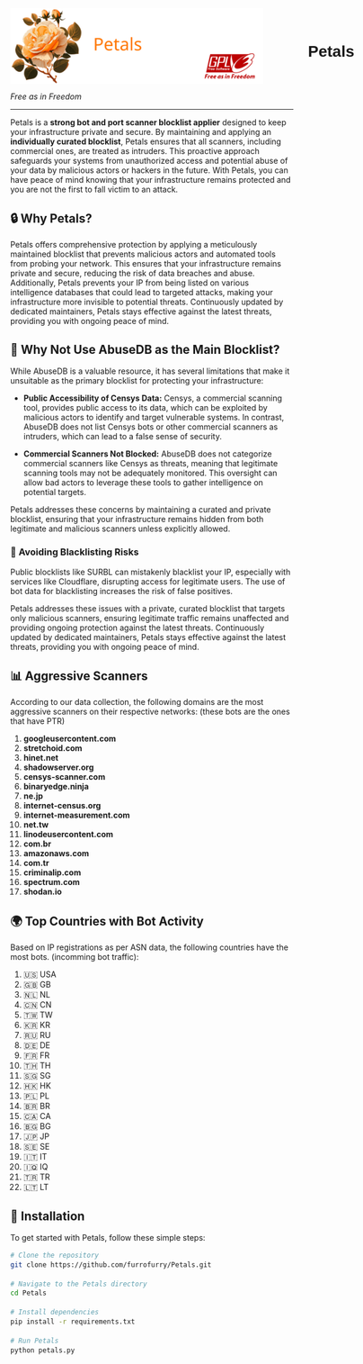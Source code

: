 <div style="display: flex; align-items: center;">
  <img src="https://github.com/furrofurry/Petals/blob/4fab0dad626ff1ca04f36a705defb185f7b502f7/images/petals.png" alt="Petals Logo" width="450" style="margin-right: 80px;">
  <h1 style="font-family: 'Arial', sans-serif;">Petals</h1>
</div>

<p style="font-style: italic;">Free as in Freedom</p>

---

Petals is a **strong bot and port scanner blocklist applier** designed to keep your infrastructure private and secure. By maintaining and applying an **individually curated blocklist**, Petals ensures that all scanners, including commercial ones, are treated as intruders. This proactive approach safeguards your systems from unauthorized access and potential abuse of your data by malicious actors or hackers in the future. With Petals, you can have peace of mind knowing that your infrastructure remains protected and you are not the first to fall victim to an attack.

## 🔒 **Why Petals?**

Petals offers comprehensive protection by applying a meticulously maintained blocklist that prevents malicious actors and automated tools from probing your network. This ensures that your infrastructure remains private and secure, reducing the risk of data breaches and abuse. Additionally, Petals prevents your IP from being listed on various intelligence databases that could lead to targeted attacks, making your infrastructure more invisible to potential threats. Continuously updated by dedicated maintainers, Petals stays effective against the latest threats, providing you with ongoing peace of mind.

## 🚫 **Why Not Use AbuseDB as the Main Blocklist?**

While AbuseDB is a valuable resource, it has several limitations that make it unsuitable as the primary blocklist for protecting your infrastructure:

- **Public Accessibility of Censys Data:** Censys, a commercial scanning tool, provides public access to its data, which can be exploited by malicious actors to identify and target vulnerable systems. In contrast, AbuseDB does not list Censys bots or other commercial scanners as intruders, which can lead to a false sense of security.

- **Commercial Scanners Not Blocked:** AbuseDB does not categorize commercial scanners like Censys as threats, meaning that legitimate scanning tools may not be adequately monitored. This oversight can allow bad actors to leverage these tools to gather intelligence on potential targets.

Petals addresses these concerns by maintaining a curated and private blocklist, ensuring that your infrastructure remains hidden from both legitimate and malicious scanners unless explicitly allowed.



### 🚫 **Avoiding Blacklisting Risks**
Public blocklists like SURBL can mistakenly blacklist your IP, especially with services like Cloudflare, disrupting access for legitimate users. The use of bot data for blacklisting increases the risk of false positives.

Petals addresses these issues with a private, curated blocklist that targets only malicious scanners, ensuring legitimate traffic remains unaffected and providing ongoing protection against the latest threats.
Continuously updated by dedicated maintainers, Petals stays effective against the latest threats, providing you with ongoing peace of mind.


## 📊 **Aggressive Scanners**

According to our data collection, the following domains are the most aggressive scanners on their respective networks:
(these bots are the ones that have PTR)

1. **googleusercontent.com**
2. **stretchoid.com**
3. **hinet.net**
5. **shadowserver.org**
6. **censys-scanner.com**
7. **binaryedge.ninja**
8. **ne.jp**
9. **internet-census.org**
10. **internet-measurement.com**
11. **net.tw**
12. **linodeusercontent.com**
13. **com.br**
14. **amazonaws.com**
15. **com.tr**
16. **criminalip.com**
17. **spectrum.com**
18. **shodan.io**

## 🌍 **Top Countries with Bot Activity**

Based on IP registrations as per ASN data, the following countries have the most bots. (incomming bot traffic):

1. 🇺🇸 USA
2. 🇬🇧 GB
3. 🇳🇱 NL
4. 🇨🇳 CN
5. 🇹🇼 TW
6. 🇰🇷 KR
7. 🇷🇺 RU
8. 🇩🇪 DE
9. 🇫🇷 FR
10. 🇹🇭 TH
11. 🇸🇬 SG
12. 🇭🇰 HK
13. 🇵🇱 PL
14. 🇧🇷 BR
15. 🇨🇦 CA
16. 🇧🇬 BG
17. 🇯🇵 JP
18. 🇸🇪 SE
19. 🇮🇹 IT
20. 🇮🇶 IQ
21. 🇹🇷 TR
22. 🇱🇹 LT

## 🚀 **Installation**

To get started with Petals, follow these simple steps:

```bash
# Clone the repository
git clone https://github.com/furrofurry/Petals.git

# Navigate to the Petals directory
cd Petals

# Install dependencies
pip install -r requirements.txt

# Run Petals
python petals.py
